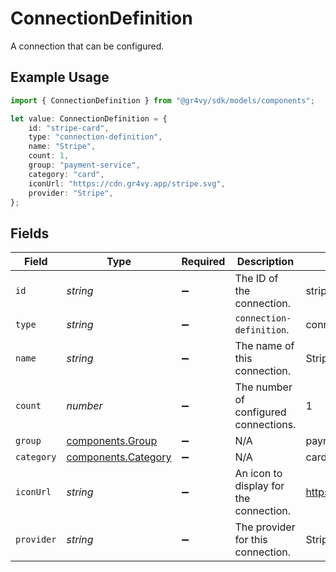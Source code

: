 # ConnectionDefinition

A connection that can be configured.

## Example Usage

```typescript
import { ConnectionDefinition } from "@gr4vy/sdk/models/components";

let value: ConnectionDefinition = {
    id: "stripe-card",
    type: "connection-definition",
    name: "Stripe",
    count: 1,
    group: "payment-service",
    category: "card",
    iconUrl: "https://cdn.gr4vy.app/stripe.svg",
    provider: "Stripe",
};
```

## Fields

| Field                                                      | Type                                                       | Required                                                   | Description                                                | Example                                                    |
| ---------------------------------------------------------- | ---------------------------------------------------------- | ---------------------------------------------------------- | ---------------------------------------------------------- | ---------------------------------------------------------- |
| `id`                                                       | *string*                                                   | :heavy_minus_sign:                                         | The ID of the connection.                                  | stripe-card                                                |
| `type`                                                     | *string*                                                   | :heavy_minus_sign:                                         | `connection-definition`.                                   | connection-definition                                      |
| `name`                                                     | *string*                                                   | :heavy_minus_sign:                                         | The name of this connection.                               | Stripe                                                     |
| `count`                                                    | *number*                                                   | :heavy_minus_sign:                                         | The number of configured connections.                      | 1                                                          |
| `group`                                                    | [components.Group](../../models/components/group.md)       | :heavy_minus_sign:                                         | N/A                                                        | payment-service                                            |
| `category`                                                 | [components.Category](../../models/components/category.md) | :heavy_minus_sign:                                         | N/A                                                        | card                                                       |
| `iconUrl`                                                  | *string*                                                   | :heavy_minus_sign:                                         | An icon to display for the connection.                     | https://cdn.gr4vy.app/stripe.svg                           |
| `provider`                                                 | *string*                                                   | :heavy_minus_sign:                                         | The provider for this connection.                          | Stripe                                                     |